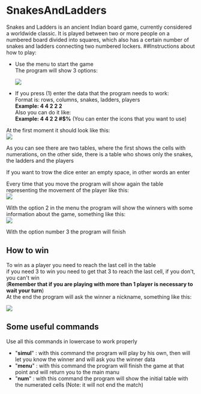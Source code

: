 # SnakesAndLadders
Snakes and Ladders is an ancient Indian board game, currently considered a worldwide classic. It is played between two or more people on a numbered board divided into squares, which also has a certain number of snakes and ladders connecting two numbered lockers.
##Instructions about how to play:
* Use the menu to start the game  
  The program will show 3 options: 
    
  <img align="center" src="https://cdn.discordapp.com/attachments/713169506238857217/841477733954879539/unknown.png">
* If you press (1) enter the data that the program needs to work:  
Format is: rows, columns, snakes, ladders, players  
__Example: 4 4 2 2 2__  
Also you can do it like:  
__Example: 4 4 2 2 #$%__ (You can enter the icons that you want to use)  

At the first moment it should look like this:  
<img align="center" src="https://cdn.discordapp.com/attachments/713169506238857217/841473284997513216/unknown.png"> 
  
As you can see there are two tables, where the first shows the cells with numerations, on the other side, there is a table who shows only the snakes, the ladders and the players  

If you want to trow the dice enter an empty space, in other words an enter  

Every time that you move the program will show again the table representing the movement of the player like this:  
<img align="center" src="https://cdn.discordapp.com/attachments/713169506238857217/841475801408602163/unknown.png">
  
With the option 2 in the menu the program will show the winners with some information about the game, something like this:  
<img align="center" src="https://cdn.discordapp.com/attachments/713169506238857217/841482293486682162/unknown.png">  

With the option number 3 the program will finish  
## How to win  
To win as a player you need to reach the last cell in the table  
if you need 3 to win you need to get that 3 to reach the last cell, if you don't, you can't win  
(__Remember that if you are playing with more than 1 player is necessary to wait your turn__)  
At the end the program will ask the winner a nickname, something like this:  

<img align="center" src="https://cdn.discordapp.com/attachments/713169506238857217/841476458400448512/unknown.png">  
  
## Some useful commands  
Use all this commands in lowercase to work properly
* "__simul__" : with this command the program will play by his own, then will let you know the winner and will ask you the winner data
* "__menu__" : with this command the program will finish the game at that point and will return you to the main manu
* "__num__" : with this command the program will show the initial table with the numerated cells (Note: it will not end the match)
